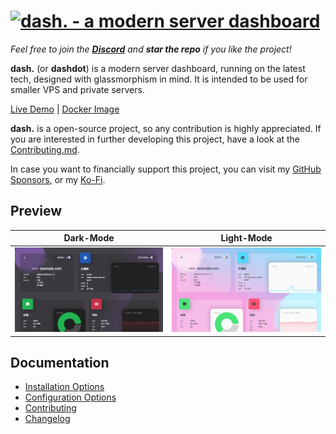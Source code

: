 # [![dash. - a modern server dashboard](https://github.com/MauriceNino/dashdot/raw/main/.github/images/banner_muted.png)](https://github.com/MauriceNino/dashdot/blob/main/.github/images/banner_muted.png)

_Feel free to join the **[Discord](https://discord.gg/3teHFBNQ9W)** and **star the repo** if you like the project!_

  

**dash.** (or **dashdot**) is a modern server dashboard, running on the latest tech, designed with glassmorphism in mind. It is intended to be used for smaller VPS and private servers.

  

[Live Demo](https://dash.mauz.io) | [Docker Image](https://hub.docker.com/r/mauricenino/dashdot)

**dash.** is a open-source project, so any contribution is highly appreciated. If you are interested in further developing this project, have a look at the [Contributing.md](https://github.com/MauriceNino/dashdot/blob/main/.github/CONTRIBUTING.md).

In case you want to financially support this project, you can visit my [GitHub Sponsors](https://github.com/sponsors/MauriceNino), or my [Ko-Fi](https://ko-fi.com/mauricenino).

## [](https://github.com/MauriceNino/dashdot#preview)Preview

| Dark-Mode | Light-Mode |
| --- | --- |
| [![Screenshot of the dark-mode](https://github.com/MauriceNino/dashdot/raw/main/apps/docs/static/img/screenshot_darkmode.png)](https://github.com/MauriceNino/dashdot/blob/main/apps/docs/static/img/screenshot_darkmode.png) | [![Screenshot of the light-mode](https://github.com/MauriceNino/dashdot/raw/main/apps/docs/static/img/screenshot_lightmode.png)](https://github.com/MauriceNino/dashdot/blob/main/apps/docs/static/img/screenshot_lightmode.png) |

## [](https://github.com/MauriceNino/dashdot#documentation)Documentation

-   [Installation Options](https://getdashdot.com/docs/install)
-   [Configuration Options](https://getdashdot.com/docs/config)
-   [Contributing](https://github.com/MauriceNino/dashdot/blob/main/.github/CONTRIBUTING.md)
-   [Changelog](https://github.com/MauriceNino/dashdot/blob/main/.github/CHANGELOG.md)